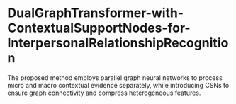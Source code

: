 # DualGraphTransformer-with-ContextualSupportNodes-for-InterpersonalRelationshipRecognition
The proposed method employs parallel graph neural networks to process micro and macro contextual evidence separately, while introducing CSNs to ensure graph connectivity and compress heterogeneous features.
